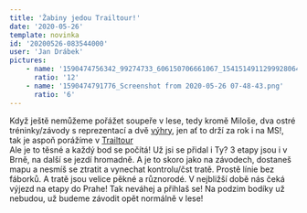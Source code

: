 ```yaml
---
title: 'Žabiny jedou Trailtour!'
date: '2020-05-26'
template: novinka
id: '20200526-083544000'
user: 'Jan Drábek'
pictures:
    - name: '1590474756342_99274733_606150706661067_1541514911299928064_n.jpg'
      ratio: '12'
    - name: '1590474791776_Screenshot from 2020-05-26 07-48-43.png'
      ratio: '6'
---
```

Když ještě nemůžeme pořážet soupeře v lese, tedy kromě Miloše, dva ostré tréninky/závody s reprezentací a dvě [výhry](https://www.tulospalvelu.fi/gps/20200525/?fbclid=IwAR1D9HluqUk7aLwmrBKOkd9xtFwQaiMIhrMlt2d0kKEnxhL-WdoRlJi2I3k), jen ať to drží za rok i na MS!, tak je aspoň porážíme v [Trailtour](http://www.trailtour.cz/2020/)  
Ale je to těsné a každý bod se počítá! Už jsi se přidal i Ty? 3 etapy jsou i v Brně, na další se jezdí hromadně. A je to skoro jako na závodech, dostaneš mapu a nesmíš se ztratit a vynechat kontrolu/čst tratě. Prostě línie bez fáborků. A tratě jsou velice pěkné a různorodé. V nejbližší době nás čeká výjezd na etapy do Prahe! Tak neváhej a přihlaš se! Na podzim bodíky už nebudou, už budeme závodit opět normálně v lese!

